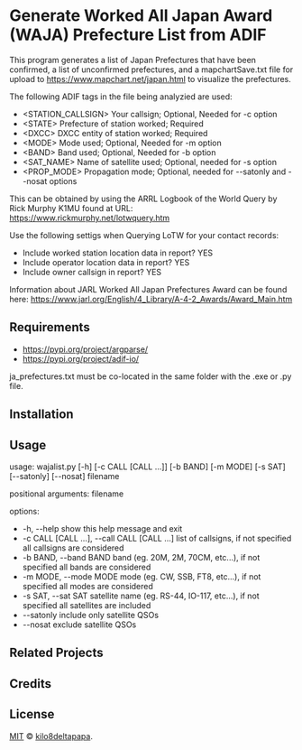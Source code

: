 # Generate Worked All Japan Award (WAJA) Prefecture List from ADIF

This program generates a list of Japan Prefectures that have been confirmed, a list of unconfirmed prefectures, and a mapchartSave.txt file for upload to https://www.mapchart.net/japan.html to visualize the prefectures.

The following ADIF tags in the file being analyzied are used:
- \<STATION_CALLSIGN>  Your callsign; Optional, Needed for -c option
- \<STATE> Prefecture of station worked; Required
- \<DXCC> DXCC entity of station worked; Required
- \<MODE> Mode used; Optional, Needed for -m option
- \<BAND> Band used; Optional, Needed for -b option
- \<SAT_NAME> Name of satellite used; Optional, needed for -s option
- \<PROP_MODE> Propagation mode; Optional, needed for --satonly and --nosat options

This can be obtained by using the ARRL Logbook of the World Query by 
Rick Murphy K1MU found at URL: https://www.rickmurphy.net/lotwquery.htm

Use the following settigs when Querying LoTW for your contact records:
* Include worked station location data in report?	 	YES
* Include operator location data in report?	 	YES
* Include owner callsign in report? YES

Information about JARL Worked All Japan Prefectures Award can be found here: https://www.jarl.org/English/4_Library/A-4-2_Awards/Award_Main.htm

## Requirements

- https://pypi.org/project/argparse/
- https://pypi.org/project/adif-io/

ja_prefectures.txt must be co-located in the same folder with the .exe or .py file.

## Installation


## Usage

usage: wajalist.py [-h] [-c CALL [CALL ...]] [-b BAND] [-m MODE] [-s SAT] [--satonly] [--nosat] filename

positional arguments:
  filename

options:
 - -h, --help            show this help message and exit
 - -c CALL [CALL ...], --call CALL [CALL ...]
                        list of callsigns, if not specified all callsigns are considered
 - -b BAND, --band BAND  band (eg. 20M, 2M, 70CM, etc...), if not specified all bands are considered
 - -m MODE, --mode MODE  mode (eg. CW, SSB, FT8, etc...), if not specified all modes are considered
 - -s SAT, --sat SAT     satellite name (eg. RS-44, IO-117, etc...), if not specified all satellites are included
 - --satonly             include only satellite QSOs
 - --nosat               exclude satellite QSOs


## Related Projects


## Credits


## License

[MIT](LICENSE) © [kilo8deltapapa](https://github.com/kilo8deltapapa).
